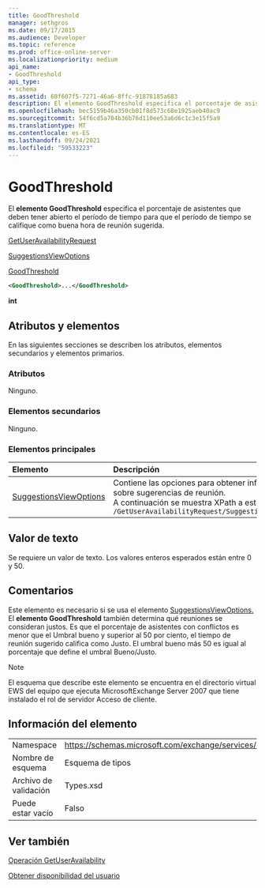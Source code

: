 ```yaml
---
title: GoodThreshold
manager: sethgros
ms.date: 09/17/2015
ms.audience: Developer
ms.topic: reference
ms.prod: office-online-server
ms.localizationpriority: medium
api_name:
- GoodThreshold
api_type:
- schema
ms.assetid: 68f607f5-7271-46a6-8ffc-91878185a683
description: El elemento GoodThreshold especifica el porcentaje de asistentes que deben tener abierto el período de tiempo para que el período de tiempo se califique como buena hora de reunión sugerida.
ms.openlocfilehash: bec5159b46a350cb01f8d573c68e1925aeb40ac9
ms.sourcegitcommit: 54f6cd5a704b36b76d110ee53a6d6c1c3e15f5a9
ms.translationtype: MT
ms.contentlocale: es-ES
ms.lasthandoff: 09/24/2021
ms.locfileid: "59533223"
---
```

# <a name="goodthreshold"></a>GoodThreshold

El **elemento GoodThreshold** especifica el porcentaje de asistentes que deben tener abierto el período de tiempo para que el período de tiempo se califique como buena hora de reunión sugerida. 
  
[GetUserAvailabilityRequest](getuseravailabilityrequest.md)
  
[SuggestionsViewOptions](suggestionsviewoptions.md)
  
[GoodThreshold](goodthreshold.md)
  
```xml
<GoodThreshold>...</GoodThreshold>
```

 **int**
## <a name="attributes-and-elements"></a>Atributos y elementos

En las siguientes secciones se describen los atributos, elementos secundarios y elementos primarios.
  
### <a name="attributes"></a>Atributos

Ninguno.
  
### <a name="child-elements"></a>Elementos secundarios

Ninguno.
  
### <a name="parent-elements"></a>Elementos principales

|**Elemento**|**Descripción**|
|:-----|:-----|
|[SuggestionsViewOptions](suggestionsviewoptions.md) <br/> |Contiene las opciones para obtener información sobre sugerencias de reunión.  <br/> A continuación se muestra XPath a este elemento:  <br/>  `/GetUserAvailabilityRequest/SuggestionViewOptions` <br/> |
   
## <a name="text-value"></a>Valor de texto

Se requiere un valor de texto. Los valores enteros esperados están entre 0 y 50.
  
## <a name="remarks"></a>Comentarios

Este elemento es necesario si se usa el elemento [SuggestionsViewOptions.](suggestionsviewoptions.md) El **elemento GoodThreshold** también determina qué reuniones se consideran justos. Es que el porcentaje de asistentes con conflictos es menor que el Umbral bueno y superior al 50 por ciento, el tiempo de reunión sugerido califica como Justo. El umbral bueno más 50 es igual al porcentaje que define el umbral Bueno/Justo. 
  
> [!NOTE]
> El esquema que describe este elemento se encuentra en el directorio virtual EWS del equipo que ejecuta MicrosoftExchange Server 2007 que tiene instalado el rol de servidor Acceso de cliente. 
  
## <a name="element-information"></a>Información del elemento

|||
|:-----|:-----|
|Namespace  <br/> |https://schemas.microsoft.com/exchange/services/2006/types  <br/> |
|Nombre de esquema  <br/> |Esquema de tipos  <br/> |
|Archivo de validación  <br/> |Types.xsd  <br/> |
|Puede estar vacío  <br/> |Falso  <br/> |
   
## <a name="see-also"></a>Ver también



[Operación GetUserAvailability](getuseravailability-operation.md)


[Obtener disponibilidad del usuario](https://msdn.microsoft.com/library/d4133fcb-9b0f-4e6b-aadf-a389da83516a%28Office.15%29.aspx)

